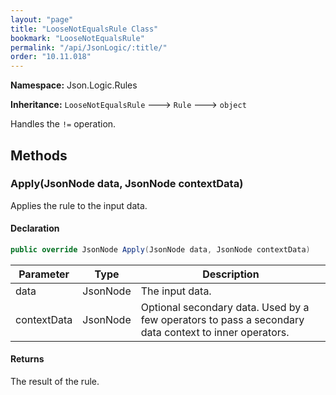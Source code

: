 ```yaml
---
layout: "page"
title: "LooseNotEqualsRule Class"
bookmark: "LooseNotEqualsRule"
permalink: "/api/JsonLogic/:title/"
order: "10.11.018"
---
```

**Namespace:** Json.Logic.Rules

**Inheritance:**
`LooseNotEqualsRule`
 🡒 
`Rule`
 🡒 
`object`

Handles the `!=` operation.

## Methods

### Apply(JsonNode data, JsonNode contextData)

Applies the rule to the input data.

#### Declaration

```c#
public override JsonNode Apply(JsonNode data, JsonNode contextData)
```

| Parameter | Type | Description |
|---|---|---|
| data | JsonNode | The input data. |
| contextData | JsonNode | Optional secondary data.  Used by a few operators to pass a secondary     data context to inner operators. |


#### Returns

The result of the rule.

